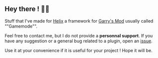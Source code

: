 ## Hey there ! 🙋‍♂️

Stuff that I've made for [Helix](https://github.com/NebulousCloud/helix) a framework for [Garry's Mod](https://steamcommunity.com/app/4000/) usually called ""Gamemode"".

Feel free to contact me, but I do not provide a __personnal support__.
If you have any suggestion or a general bug related to a plugin, open an [issue](https://github.com/Biscorn/helix-plugins/issues).

Use it at your convenience if it is useful for your project ! Hope it will be.

